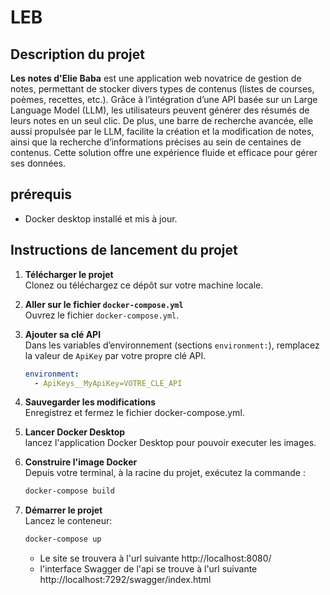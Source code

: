 # LEB

## Description du projet

**Les notes d'Elie Baba** est une application web novatrice de gestion de notes, permettant de stocker divers types de contenus (listes de courses, poèmes, recettes, etc.). Grâce à l’intégration d’une API basée sur un Large Language Model (LLM), les utilisateurs peuvent générer des résumés de leurs notes en un seul clic. De plus, une barre de recherche avancée, elle aussi propulsée par le LLM, facilite la création et la modification de notes, ainsi que la recherche d’informations précises au sein de centaines de contenus. Cette solution offre une expérience fluide et efficace pour gérer ses données.

## prérequis
- Docker desktop installé et mis à jour.

## Instructions de lancement du projet

1. **Télécharger le projet**  
   Clonez ou téléchargez ce dépôt sur votre machine locale.

2. **Aller sur le fichier `docker-compose.yml`**  
   Ouvrez le fichier `docker-compose.yml`.

3. **Ajouter sa clé API**  
   Dans les variables d’environnement (sections `environment:`), remplacez la valeur de `ApiKey` par votre propre clé API.  
   ```yaml
   environment:
     - ApiKeys__MyApiKey=VOTRE_CLE_API
   ```
4. **Sauvegarder les modifications**  
   Enregistrez et fermez le fichier docker-compose.yml.

5. **Lancer Docker Desktop**  
   lancez l'application Docker Desktop pour pouvoir executer les images.
      
6. **Construire l'image Docker**  
   Depuis votre terminal, à la racine du projet, exécutez la commande :
   ```bash
   docker-compose build
   ```
   
7. **Démarrer le projet**  
   Lancez le conteneur:
   ```bash
   docker-compose up
   ```
   - Le site se trouvera à l'url suivante http://localhost:8080/
   - l'interface Swagger de l'api se trouve à l'url suivante http://localhost:7292/swagger/index.html
